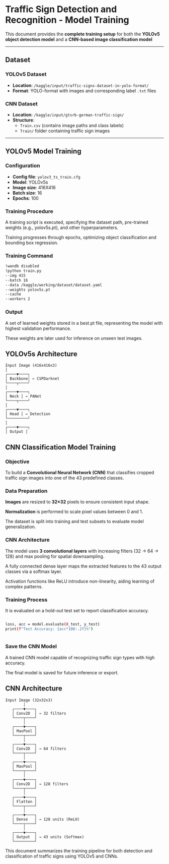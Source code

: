 # Traffic Sign Detection and Recognition - Model Training

This document provides the **complete training setup** for both the **YOLOv5 object detection model** and a **CNN-based image classification model** 

---

## Dataset

### YOLOv5 Dataset
- **Location**: `/kaggle/input/traffic-signs-dataset-in-yolo-format/`
- **Format**: YOLO-format with images and corresponding label `.txt` files

### CNN Dataset
- **Location**: `/kaggle/input/gtsrb-german-traffic-sign/`
- **Structure**:
  - `Train.csv` (contains image paths and class labels)
  - `Train/` folder containing traffic sign images

---

## YOLOv5 Model Training

### Configuration
- **Config file**: `yolov3_ts_train.cfg`
- **Model**: YOLOv5s
- **Image size**: 416X416
- **Batch size**: 16
- **Epochs**: 100

### Training Procedure
A training script is executed, specifying the dataset path, pre-trained weights (e.g., yolov5s.pt), and other hyperparameters.

Training progresses through epochs, optimizing object classification and bounding box regression.

### Training Command
```bash
!wandb disabled
!python train.py 
--img 415 
--batch 16 
--data /kaggle/working/dataset/dataset.yaml 
--weights yolov5s.pt 
--cache 
--workers 2
```

### Output
A set of learned weights stored in a best.pt file, representing the model with highest validation performance.

These weights are later used for inference on unseen test images.

## YOLOv5s Architecture 
```
Input Image (416x416x3)
│
┌────▼────┐
│ Backbone│ ← CSPDarknet
└────┬────┘
│
┌────▼────┐
│ Neck │ ← PANet
└────┬────┘
│
┌────▼────┐
│ Head │ ← Detection
└─────────┘
│
┌────▼────┐
│ Output │
```


## CNN Classification Model Training

### Objective
To build a **Convolutional Neural Network (CNN)** that classifies cropped traffic sign images into one of the 43 predefined classes.

### Data Preparation
**Images** are resized to **32×32** pixels to ensure consistent input shape.

**Normalization** is performed to scale pixel values between 0 and 1.

The dataset is split into training and test subsets to evaluate model generalization.

###  CNN Architecture

The model uses __3 convolutional layers__ with increasing filters (32 → 64 → 128) and max pooling for spatial downsampling.

A fully connected dense layer maps the extracted features to the 43 output classes via a softmax layer.

Activation functions like ReLU introduce non-linearity, aiding learning of complex patterns.


### Training Process
It is evaluated on a hold-out test set to report classification accuracy.
```bash

loss, acc = model.evaluate(X_test, y_test)
print(f"Test Accuracy: {acc*100:.2f}%")
     
```

### Save the CNN Model

A trained CNN model capable of recognizing traffic sign types with high accuracy.

The final model is saved for future inference or export.

## CNN Architecture

```
Input Image (32x32x3)
        │
   ┌────▼────┐
   │ Conv2D  │ → 32 filters
   └────┬────┘
        │
   ┌────▼────┐
   │ MaxPool │
   └────┬────┘
        │
   ┌────▼────┐
   │ Conv2D  │ → 64 filters
   └────┬────┘
        │
   ┌────▼────┐
   │ MaxPool │
   └────┬────┘
        │
   ┌────▼────┐
   │ Conv2D  │ → 128 filters
   └────┬────┘
        │
   ┌────▼────┐
   │ Flatten │
   └────┬────┘
        │
   ┌────▼────┐
   │ Dense   │ → 128 units (ReLU)
   └────┬────┘
        │
   ┌────▼────┐
   │ Output  │ → 43 units (Softmax)
   └─────────┘

```

This document summarizes the training pipeline for both detection and classification of traffic signs using YOLOv5 and CNNs.
